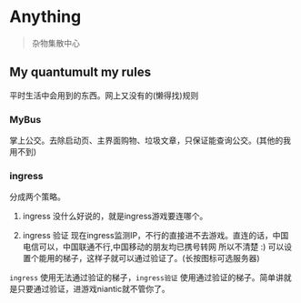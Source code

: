 # Anything
> 杂物集散中心

## My quantumult my rules

平时生活中会用到的东西。网上又没有的(懒得找)规则

### MyBus
掌上公交。去除启动页、主界面购物、垃圾文章，只保证能查询公交。(其他的我用不到)

### ingress
分成两个策略。
1. ingress
没什么好说的，就是ingress游戏要连哪个。

2. ingress 验证
现在ingress监测IP，不行的直接进不去游戏。直连的话，中国电信可以，中国联通不行,中国移动的朋友均已携号转网 所以不清楚 :) 可以设置个能用的梯子，这样子就可以通过验证了。(长按图标可选服务器)

`ingress` 使用无法通过验证的梯子，`ingress验证` 使用通过验证的梯子。简单讲就是只要通过验证，进游戏niantic就不管你了。